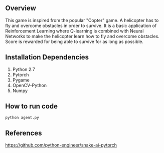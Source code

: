## Overview
This game is inspired from the popular "Copter" game. A helicopter has to fly and overcome obstacles in order to survive. It is a basic application of Reinforcement Learning where Q-learning is combined with Neural Networks to make the helicopter learn how to fly and overcome obstacles. Score is rewarded for being able to survive for as long as possible.

## Installation Dependencies
1. Python 2.7
2. Pytorch
3. Pygame
4. OpenCV-Python
5. Numpy

## How to run code
`python agent.py`

## References
https://github.com/python-engineer/snake-ai-pytorch
